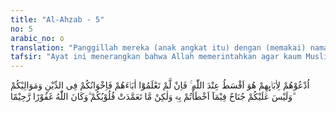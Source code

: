```yaml
---
title: "Al-Ahzab - 5"
no: 5
arabic_no: ٥
translation: "Panggillah mereka (anak angkat itu) dengan (memakai) nama bapak-bapak mereka; itulah yang adil di sisi Allah, dan jika kamu tidak mengetahui bapak mereka, maka (panggillah mereka sebagai) saudara-saudaramu seagama dan maula-maulamu. Dan tidak ada dosa atasmu jika kamu khilaf tentang itu, tetapi (yang ada dosanya) apa yang disengaja oleh hatimu. Allah Maha Pengampun, Maha Penyayang."
tafsir: "Ayat ini menerangkan bahwa Allah memerintahkan agar kaum Muslimin menasabkan seorang anak hanya kepada bapak dan ibunya, karena anak itu berasal dari tulang sulbi bapaknya, kemudian dikandung dan dilahirkan oleh ibunya. Menasabkan anak kepada orang tuanya adalah hukum Allah yang wajib ditaati oleh seluruh kaum Muslimin. Sebaliknya menasabkan anak kepada orang lain yang bukan orang tuanya bukanlah hukum Allah, tetapi adalah hukum yang dibuat-buat oleh manusia sendiri, sehingga hukumnya haram.\n\nPendapat ini disepakati oleh kebanyakan ulama yang mengatakan, \"Mengangkat anak sehingga kedudukan anak angkat itu sama hukumnya dengan kedudukan anak kandung, seperti berhak mewarisi, menjadikan hubungan mahram, dan sebagainya termasuk dosa besar berdasarkan hadis:\n\nDiriwayatkan dari Sa'ad bin Abi Waqqash r.a. bahwa Rasulullah saw bersabda, \"Barang siapa yang menasabkan dirinya kepada selain bapaknya atau menasabkan budak kepada selain tuannya, maka ia berhak mendapatkan laknat Allah, para malaikat, dan manusia seluruhnya, Allah Ta'ala tidak menerima pemalingan dosa tebusan padanya. (Riwayat al-Bukhari dan Muslim)\n\nHadis Nabi saw, beliau bersabda:\n\nTidak ada seorang pun yang menasabkan kepada selain bapaknya, sedang ia mengetahui, melainkan dia telah kafir. (Riwayat al-Bukhari dan Muslim dari Abu dzarr) \n\nPada lafal yang lain, juga diriwayatkan al-Bukhari dan Muslim, Rasulullah saw bersabda:\n\nBarang siapa yang menasabkan dirinya kepada selain bapaknya, sedang ia mengetahui bahwa laki-laki itu bukan bapaknya, maka haram atasnya surga. (Riwayat al-Bukhari dan Muslim dari Sa'ad bin Abu Waqqash dan Abu Bakrah)\n\nAl-Alusi dalam Tafsir Ruh al-Ma'ani membedakan antara pengakuan dan pengasuhan anak. Pengangkatan anak yang dilakukan oleh seseorang terhadap seorang anak dan menasabkan anak itu kepadanya sehingga sama hukumnya dengan anak sendiri (kandung), mempunyai hak waris, menjadi mahram dan kerabat, hukumnya adalah haram. Adapun jika seseorang mengambil anak dan memperlakukannya seperti anak sendiri, tetapi tidak menasabkan anak itu kepadanya dan tidak menyatakan sama kedudukannya dalam hukum dengan anak sendiri, maka Allah tidak mengharamkannya.\n\nAyat ini menerangkan bahwa jika seorang anak tidak diketahui ayahnya, dan ia dipelihara oleh seorang muslim yang lain, maka hubungan pemeliharaan dengan anak itu adalah hubungan saudara seagama atau hubungan tuan dengan maulanya (hamba yang telah dimerdekakan). Oleh karena itu, dia harus memanggil anak itu dengan sebutan \"saudara\" atau \"maula\". Orang lain pun diharapkan untuk menyebutnya demikian, umpamanya \"Salim maula Huzaifah\", karena Salim ini sebelum datangnya agama Islam adalah budak Huzaifah yang tidak dikenal bapaknya.\n\nAllah lalu menutup ayat ini dengan menyatakan bahwa semua perbuatan dosa seperti menasabkan seorang anak kepada yang bukan ayahnya yang dilakukan sebelum ayat ini turun, asalkan dihentikan setelah turunnya, akan diampuni Allah. Allah Maha Pengampun lagi Maha Penyayang kepada hamba-hamba-Nya."
---
```

اُدْعُوْهُمْ لِاٰبَاۤىِٕهِمْ هُوَ اَقْسَطُ عِنْدَ اللّٰهِ ۚ فَاِنْ لَّمْ تَعْلَمُوْٓا اٰبَاۤءَهُمْ فَاِخْوَانُكُمْ فِى الدِّيْنِ وَمَوَالِيْكُمْ ۗوَلَيْسَ عَلَيْكُمْ جُنَاحٌ فِيْمَآ اَخْطَأْتُمْ بِهٖ وَلٰكِنْ مَّا تَعَمَّدَتْ قُلُوْبُكُمْ ۗوَكَانَ اللّٰهُ غَفُوْرًا رَّحِيْمًا